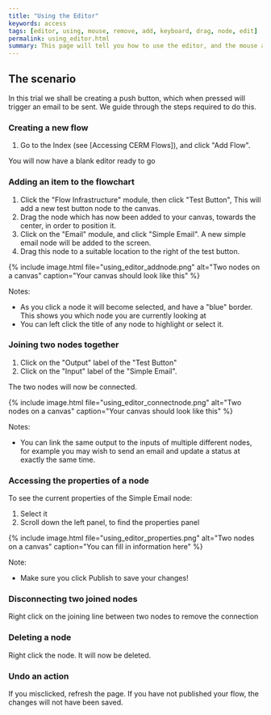 ```yaml
---
title: "Using the Editor"
keywords: access
tags: [editor, using, mouse, remove, add, keyboard, drag, node, edit]
permalink: using_editor.html
summary: This page will tell you how to use the editor, and the mouse and keyboard controls
---
```


## The scenario

In this trial we shall be creating a push button, which when pressed will trigger an email to be sent. We guide through the steps required to do this.

### Creating a new flow

1. Go to the Index (see [Accessing CERM Flows]), and click "Add Flow".

You will now have a blank editor ready to go

### Adding an item to the flowchart

1. Click the "Flow Infrastructure" module, then click "Test Button", This will add a new test button node to the canvas.
2. Drag the node which has now been added to your canvas, towards the center, in order to position it.
3. Click on the "Email" module, and click "Simple Email". A new simple email node will be added to the screen.
4. Drag this node to a suitable location to the right of the test button.

{% include image.html file="using_editor_addnode.png" alt="Two nodes on a canvas" caption="Your canvas should look like this" %}

Notes:
 - As you click a node it will become selected, and have a "blue" border. This shows you which node you are currently looking at
 - You can left click the title of any node to highlight or select it.

### Joining two nodes together

1. Click on the "Output" label of the "Test Button"
2. Click on the "Input" label of the "Simple Email".

The two nodes will now be connected.

{% include image.html file="using_editor_connectnode.png" alt="Two nodes on a canvas" caption="Your canvas should look like this" %}

Notes:
 - You can link the same output to the inputs of multiple different nodes, for example you may wish to send an email and update a status at exactly the same time.

### Accessing the properties of a node

To see the current properties of the Simple Email node:

1. Select it
2. Scroll down the left panel, to find the properties panel

{% include image.html file="using_editor_properties.png" alt="Two nodes on a canvas" caption="You can fill in information here" %}

Note:
 - Make sure you click Publish to save your changes!

### Disconnecting two joined nodes

Right click on the joining line between two nodes to remove the connection

### Deleting a node

Right click the node. It will now be deleted.

### Undo an action

If you misclicked, refresh the page. If you have not published your flow, the changes will not have been saved.
